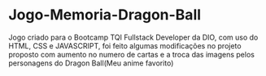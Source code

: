# Jogo-Memoria-Dragon-Ball
Jogo criado para o Bootcamp TQI Fullstack Developer da DIO, com uso do HTML, CSS e JAVASCRIPT, foi feito algumas modificações no projeto proposto com aumento no numero de cartas e a troca das imagens pelos personagens do Dragon Ball(Meu anime favorito)
